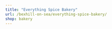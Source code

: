 ```yaml
---
title: "Everything Spice Bakery"
url: /bexhill-on-sea/everything-spice-bakery/
shop: bakery
---
```

